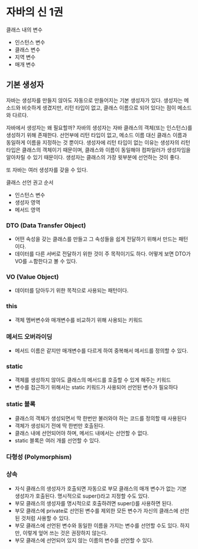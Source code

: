 # 자바의 신 1권

클래스 내의 변수
- 인스턴스 변수
- 클래스 변수
- 지역 변수
- 매개 변수


## 기본 생성자

자바는 생성자를 만들지 않아도 자동으로 만들어지는 기본 생성자가 있다.
생성자는 메소드와 비슷하게 생겼지만, 리턴 타입이 없고, 클래스 이름으로 되어 있다는 점이 메소드와 다르다.

자바에서 생성자는 왜 필요할까?
자바의 생성자는 자바 클래스의 객체(또는 인스턴스)를 생성하기 위해 존재한다.
선언부에 리턴 타입이 없고, 메소드 이름 대신 클래스 이름과 동일하게 이름을 지정하는 것 뿐이다.
생성자에 리턴 타입이 없는 이유는 생성자의 리턴 타입은 클래스의 객체이기 때문이며,
클래스와 이름이 동일해야 컴파일러가 생성자임을 알아차릴 수 있기 때문이다.
생성자는 클래스의 가장 윗부분에 선언하는 것이 좋다.

또 자바는 여러 생성자를 갖을 수 있다.

클래스 선언 권고 순서
- 인스턴스 변수
- 생성자 영역
- 메서드 영역


### DTO (Data Transfer Object)
- 어떤 속성을 갖는 클래스를 만들고 그 속성들을 쉽게 전달하기 위해서 만드는 패턴이다.
- 데이터를 다른 서버로 전달하기 위한 것이 주 목적이기도 하다. 어떻게 보면 DTO가 VO를 ㅗ함한다고 볼 수 있다.

### VO (Value Object)
- 데이터를 담아두기 위한 목적으로 사용되는 패턴이다.

### this
- 객체 멤버변수와 매개변수를 비교하기 위해 사용되는 키워드

### 메서드 오버라이딩
- 메서드 이름은 같지만 매개변수를 다르게 하여 중복해서 메서드를 정의할 수 있다.

### static
- 객체를 생성하지 않아도 클래스의 메서드를 호출할 수 있게 해주는 키워드
- 변수를 접근하기 위해서는 static 키워드가 사용되어 선언된 변수가 필요하다

### static 블록
- 클래스의 객체가 생성되면서 딱 한번만 불러와야 하는 코드를 정의할 때 사용된다
- 객체가 생성되기 전에 딱 한번만 호출된다.
- 클래스 내에 선언되어야 하며, 메서드 내에서는 선언할 수 없다.
- static 블록은 여러 개를 선언할 수 있다.

### 다형성 (Polymorphism)

### 상속
- 자식 클래스의 생성자가 호출되면 자동으로 부모 클래스의 매개 변수가 없는 기본 생성자가 호출된다. 명시적으로 super()라고 지정할 수도 있다.
- 부모 클래스의 생성자를 명시적으로 호출하려면 super()를 사용하면 된다.
- 부모 클래스에 private로 선언된 변수를 제외한 모든 변수가 자신의 클래스에 선언된 것처럼 사용할 수 있다.
- 부모 클래스에 선언된 변수와 동일한 이름을 가지는 변수를 선언할 수도 있다. 하지만, 이렇게 엎어 쓰는 것은 권장하지 않는다.
- 부모 클래스에 선언되어 있지 않는 이름의 변수를 선언할 수 있다.



